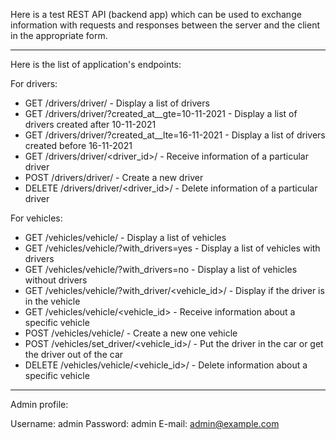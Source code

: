 Here is a test REST API (backend app) which can be used to exchange information
with requests and responses between the server and the client in the appropriate form.

__________________________________________________________________________________________________________________________________

Here is the list of application's endpoints:

For drivers:
* GET /drivers/driver/                             - Display a list of drivers
* GET /drivers/driver/?created_at__gte=10-11-2021  - Display a list of drivers created after 10-11-2021
* GET /drivers/driver/?created_at__lte=16-11-2021  - Display a list of drivers created before 16-11-2021
* GET /drivers/driver/<driver_id>/                 - Receive information of a particular driver
* POST /drivers/driver/                            - Create a new driver
* DELETE /drivers/driver/<driver_id>/              - Delete information of a particular driver

For vehicles:
* GET /vehicles/vehicle/                          - Display a list of vehicles
* GET /vehicles/vehicle/?with_drivers=yes         - Display a list of vehicles with drivers
* GET /vehicles/vehicle/?with_drivers=no          - Display a list of vehicles without drivers
* GET /vehicles/vehicle/?with_driver/<vehicle_id>/ - Display if the driver is in the vehicle
* GET /vehicles/vehicle/<vehicle_id>              - Receive information about a specific vehicle
* POST /vehicles/vehicle/                         - Create a new one vehicle
* POST /vehicles/set_driver/<vehicle_id>/         - Put the driver in the car or get the driver out of the car
* DELETE /vehicles/vehicle/<vehicle_id>/          - Delete information about a specific vehicle

_________________________________________________________________________________________________________________________________

Admin profile:

Username: admin
Password: admin
E-mail: admin@example.com

